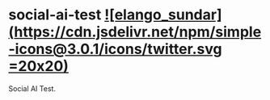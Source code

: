 # social-ai-test [![elango_sundar](<https://cdn.jsdelivr.net/npm/simple-icons@3.0.1/icons/twitter.svg> =20x20)](<elango_sundar>)

Social AI Test.

